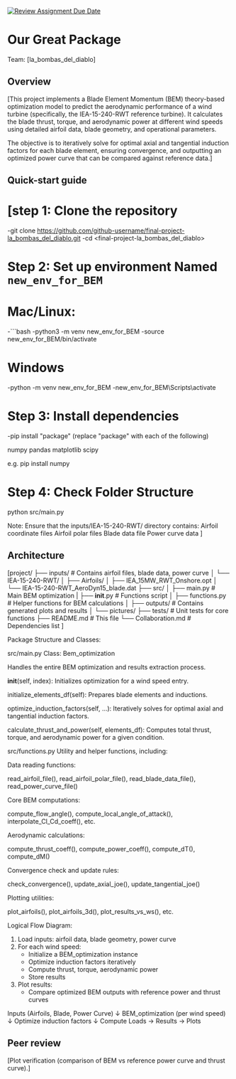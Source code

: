 [![Review Assignment Due Date](https://classroom.github.com/assets/deadline-readme-button-22041afd0340ce965d47ae6ef1cefeee28c7c493a6346c4f15d667ab976d596c.svg)](https://classroom.github.com/a/zjSXGKeR)
# Our Great Package

Team: [la_bombas_del_diablo]

## Overview

[This project implements a Blade Element Momentum (BEM) theory-based optimization model to predict the aerodynamic performance of a wind turbine (specifically, the IEA-15-240-RWT reference turbine).
It calculates the blade thrust, torque, and aerodynamic power at different wind speeds using detailed airfoil data, blade geometry, and operational parameters.

The objective is to iteratively solve for optimal axial and tangential induction factors for each blade element, ensuring convergence, and outputting an optimized power curve that can be compared against reference data.]

## Quick-start guide

# [step 1: Clone the repository

-git clone https://github.com/github-username/final-project-la_bombas_del_diablo.git
-cd <final-project-la_bombas_del_diablo>

# Step 2: Set up environment Named `new_env_for_BEM`

# Mac/Linux:
-```bash
-python3 -m venv new_env_for_BEM
-source new_env_for_BEM/bin/activate
 
# Windows 
-python -m venv new_env_for_BEM
-new_env_for_BEM\Scripts\activate

# Step 3: Install dependencies

-pip install "package" (replace "package" with each of the following)

numpy
pandas
matplotlib
scipy

e.g. pip install numpy



# Step 4: Check Folder Structure



python src/main.py

Note: Ensure that the inputs/IEA-15-240-RWT/ directory contains:
Airfoil coordinate files
Airfoil polar files
Blade data file
Power curve data
]

## Architecture

[project/
├── inputs/                 # Contains airfoil files, blade data, power curve
│   └── IEA-15-240-RWT/
│       ├── Airfoils/
│       ├── IEA_15MW_RWT_Onshore.opt
│       └── IEA-15-240-RWT_AeroDyn15_blade.dat
├── src/
│   ├── main.py              # Main BEM optimization 
|   ├── __init__.py          # Functions
script
│   ├── functions.py         # Helper functions for BEM calculations
│
├── outputs/                 # Contains generated plots and results
│   └── pictures/
├── tests/                   # Unit tests for core functions
├── README.md                # This file
└── Collaboration.md         # Dependencies list
]


Package Structure and Classes:

src/main.py
Class: Bem_optimization

Handles the entire BEM optimization and results extraction process.

__init__(self, index): Initializes optimization for a wind speed entry.

initialize_elements_df(self): Prepares blade elements and inductions.

optimize_induction_factors(self, ...): Iteratively solves for optimal axial and tangential induction factors.

calculate_thrust_and_power(self, elements_df): Computes total thrust, torque, and aerodynamic power for a given condition.


src/functions.py
Utility and helper functions, including:

Data reading functions:

read_airfoil_file(), read_airfoil_polar_file(), read_blade_data_file(), read_power_curve_file()

Core BEM computations:

compute_flow_angle(), compute_local_angle_of_attack(), interpolate_Cl_Cd_coeff(), etc.

Aerodynamic calculations:

compute_thrust_coeff(), compute_power_coeff(), compute_dT(), compute_dM()

Convergence check and update rules:

check_convergence(), update_axial_joe(), update_tangential_joe()

Plotting utilities:

plot_airfoils(), plot_airfoils_3d(), plot_results_vs_ws(), etc.


Logical Flow Diagram:

1. Load inputs: airfoil data, blade geometry, power curve
2. For each wind speed:
    - Initialize a BEM_optimization instance
    - Optimize induction factors iteratively
    - Compute thrust, torque, aerodynamic power
    - Store results
3. Plot results:
    - Compare optimized BEM outputs with reference power and thrust curves


Inputs (Airfoils, Blade, Power Curve)
        ↓
 BEM_optimization (per wind speed)
        ↓
 Optimize induction factors
        ↓
Compute Loads → Results → Plots


## Peer review

[Plot verification (comparison of BEM vs reference power curve and thrust curve).]
